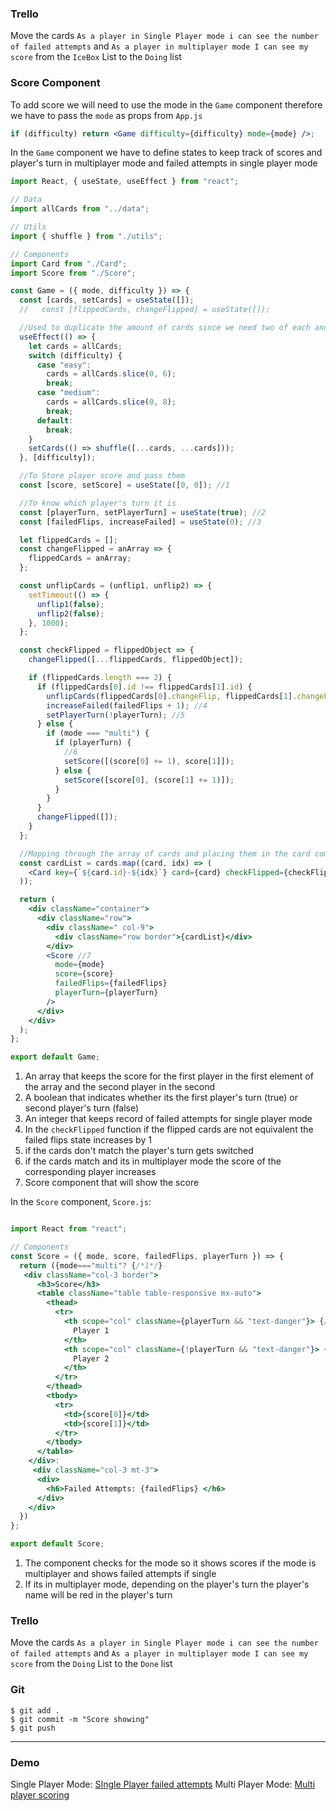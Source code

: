 ### Trello

Move the cards `As a player in Single Player mode i can see the number of failed attempts` and `As a player in multiplayer mode I can see my score` from the `IceBox` List to the `Doing` list

### Score Component

To add score we will need to use the mode in the `Game` component therefore we have to pass the `mode` as props from `App.js`

```jsx
if (difficulty) return <Game difficulty={difficulty} mode={mode} />;
```

In the `Game` component we have to define states to keep track of scores and player's turn in multiplayer mode and failed attempts in single player mode

```jsx
import React, { useState, useEffect } from "react";

// Data
import allCards from "../data";

// Utils
import { shuffle } from "./utils";

// Components
import Card from "./Card";
import Score from "./Score";

const Game = ({ mode, difficulty }) => {
  const [cards, setCards] = useState([]);
  //   const [flippedCards, changeFlipped] = useState([]);

  //Used to duplicate the amount of cards since we need two of each and shuffle them using the function defined at the top
  useEffect(() => {
    let cards = allCards;
    switch (difficulty) {
      case "easy":
        cards = allCards.slice(0, 6);
        break;
      case "medium":
        cards = allCards.slice(0, 8);
        break;
      default:
        break;
    }
    setCards(() => shuffle([...cards, ...cards]));
  }, [difficulty]);

  //To Store player score and pass them
  const [score, setScore] = useState([0, 0]); //1

  //To know which player's turn it is
  const [playerTurn, setPlayerTurn] = useState(true); //2
  const [failedFlips, increaseFailed] = useState(0); //3

  let flippedCards = [];
  const changeFlipped = anArray => {
    flippedCards = anArray;
  };

  const unflipCards = (unflip1, unflip2) => {
    setTimeout(() => {
      unflip1(false);
      unflip2(false);
    }, 1000);
  };

  const checkFlipped = flippedObject => {
    changeFlipped([...flippedCards, flippedObject]);

    if (flippedCards.length === 2) {
      if (flippedCards[0].id !== flippedCards[1].id) {
        unflipCards(flippedCards[0].changeFlip, flippedCards[1].changeFlip);
        increaseFailed(failedFlips + 1); //4
        setPlayerTurn(!playerTurn); //5
      } else {
        if (mode === "multi") {
          if (playerTurn) {
            //6
            setScore([(score[0] += 1), score[1]]);
          } else {
            setScore([score[0], (score[1] += 1)]);
          }
        }
      }
      changeFlipped([]);
    }
  };

  //Mapping through the array of cards and placing them in the card component
  const cardList = cards.map((card, idx) => (
    <Card key={`${card.id}-${idx}`} card={card} checkFlipped={checkFlipped} />
  ));

  return (
    <div className="container">
      <div className="row">
        <div className=" col-9">
          <div className="row border">{cardList}</div>
        </div>
        <Score //7
          mode={mode}
          score={score}
          failedFlips={failedFlips}
          playerTurn={playerTurn}
        />
      </div>
    </div>
  );
};

export default Game;
```

1. An array that keeps the score for the first player in the first element of the array and the second player in the second
2. A boolean that indicates whether its the first player's turn (true) or second player's turn (false)
3. An integer that keeps record of failed attempts for single player mode
4. In the `checkFlipped` function if the flipped cards are not equivalent the failed flips state increases by 1
5. if the cards don't match the player's turn gets switched
6. if the cards match and its in multiplayer mode the score of the corresponding player increases
7. Score component that will show the score

In the `Score` component, `Score.js`:

```jsx

import React from "react";

// Components
const Score = ({ mode, score, failedFlips, playerTurn }) => {
  return ({mode==="multi"? {/*1*/}
   <div className="col-3 border">
      <h3>Score</h3>
      <table className="table table-responsive mx-auto">
        <thead>
          <tr>
            <th scope="col" className={playerTurn && "text-danger"}> {/*2*/}
              Player 1
            </th>
            <th scope="col" className={!playerTurn && "text-danger"}> {/*2*/}
              Player 2
            </th>
          </tr>
        </thead>
        <tbody>
          <tr>
            <td>{score[0]}</td>
            <td>{score[1]}</td>
          </tr>
        </tbody>
      </table>
    </div>:
     <div className="col-3 mt-3">
      <div>
        <h6>Failed Attempts: {failedFlips} </h6>
      </div>
    </div>
  })
};

export default Score;


```

1. The component checks for the mode so it shows scores if the mode is multiplayer and shows failed attempts if single
2. If its in multiplayer mode, depending on the player's turn the player's name will be red in the player's turn

### Trello

Move the cards `As a player in Single Player mode i can see the number of failed attempts` and `As a player in multiplayer mode I can see my score` from the `Doing` List to the `Done` list

### Git

```shell
$ git add .
$ git commit -m "Score showing"
$ git push
```

---
### Demo
Single Player Mode:
[SIngle Player failed attempts](https://imgur.com/AArTmYS.png)
Multi Player Mode:
[Multi player scoring](https://imgur.com/vKXM5Dr.png)
